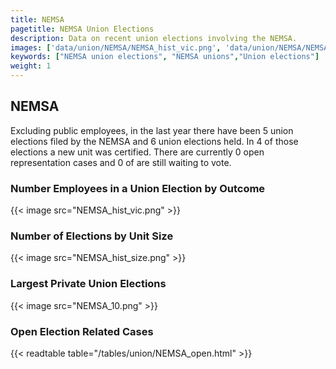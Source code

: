```yaml
---
title: NEMSA
pagetitle: NEMSA Union Elections
description: Data on recent union elections involving the NEMSA.
images: ['data/union/NEMSA/NEMSA_hist_vic.png', 'data/union/NEMSA/NEMSA_hist_size.png', 'data/union/NEMSA/NEMSA_10.png']
keywords: ["NEMSA union elections", "NEMSA unions","Union elections"]
weight: 1
---
```

##  NEMSA

Excluding public employees, in the last year there have been 5 union elections filed by the NEMSA and 6 union elections held. In 4 of those elections a new unit was certified. There are currently 0 open representation cases and 0 of are still waiting to vote.

### Number Employees in a Union Election by Outcome
{{< image src="NEMSA_hist_vic.png" >}}

### Number of Elections by Unit Size
{{< image src="NEMSA_hist_size.png" >}}

### Largest Private Union Elections
{{< image src="NEMSA_10.png" >}}

### Open Election Related Cases
{{< readtable table="/tables/union/NEMSA_open.html" >}}

